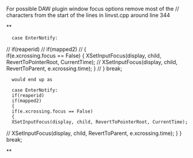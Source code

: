 For possible DAW plugin window focus options remove most of the // characters from the start of the lines in linvst.cpp around line 344

**

      case EnterNotify:
//      if(reaperid)
 //     if(mapped2)
  //    {     
      if(e.xcrossing.focus == False)
      {
      XSetInputFocus(display, child, RevertToPointerRoot, CurrentTime);
//    XSetInputFocus(display, child, RevertToParent, e.xcrossing.time);
      }
 //     }
      break;
      
      would end up as 
      
      case EnterNotify:
      if(reaperid)
      if(mapped2)
      {     
      if(e.xcrossing.focus == False)
      {
      XSetInputFocus(display, child, RevertToPointerRoot, CurrentTime);
//    XSetInputFocus(display, child, RevertToParent, e.xcrossing.time);
      }
      }
      break;

**
